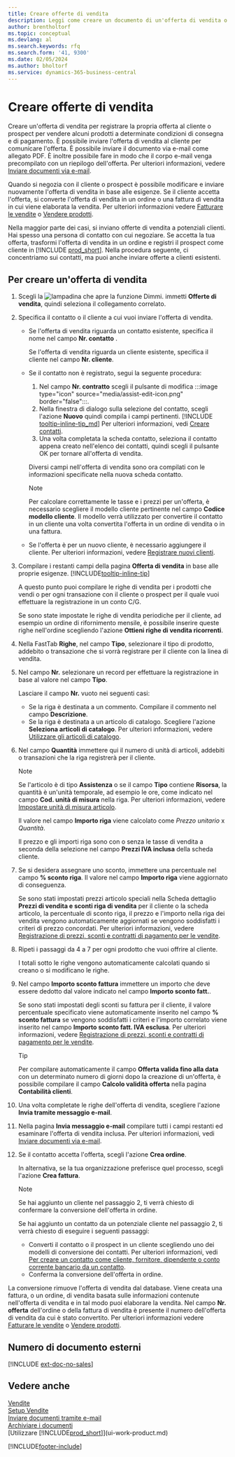 ```yaml
---
title: Creare offerte di vendita
description: Leggi come creare un documento di un'offerta di vendita o una richiesta di offerta (RdO) per registrare la propria offerta a un cliente o prospect per la vendita di prodotti in base a termini determinati.
author: brentholtorf
ms.topic: conceptual
ms.devlang: al
ms.search.keywords: rfq
ms.search.form: '41, 9300'
ms.date: 02/05/2024
ms.author: bholtorf
ms.service: dynamics-365-business-central
---
```

# Creare offerte di vendita

Creare un'offerta di vendita per registrare la propria offerta al cliente o prospect per vendere alcuni prodotti a determinate condizioni di consegna e di pagamento. È possibile inviare l'offerta di vendita al cliente per comunicare l'offerta. È possibile inviare il documento via e-mail come allegato PDF. È inoltre possibile fare in modo che il corpo e-mail venga precompilato con un riepilogo dell'offerta. Per ulteriori informazioni, vedere [Inviare documenti via e-mail](ui-how-send-documents-email.md#to-send-documents-by-email).

Quando si negozia con il cliente o prospect è possibile modificare e inviare nuovamente l'offerta di vendita in base alle esigenze. Se il cliente accetta l'offerta, si converte l'offerta di vendita in un ordine o una fattura di vendita in cui viene elaborata la vendita. Per ulteriori informazioni vedere [Fatturare le vendite](sales-how-invoice-sales.md) o [Vendere prodotti](sales-how-sell-products.md).

Nella maggior parte dei casi, si inviano offerte di vendita a potenziali clienti. Hai spesso una persona di contatto con cui negoziare. Se accetta la tua offerta, trasformi l'offerta di vendita in un ordine e registri il prospect come cliente in [!INCLUDE [prod_short](includes/prod_short.md)]. Nella procedura seguente, ci concentriamo sui contatti, ma puoi anche inviare offerte a clienti esistenti.  

## Per creare un'offerta di vendita

1. Scegli la ![lampadina che apre la funzione Dimmi.](media/ui-search/search_small.png "Dimmi cosa vuoi fare") immetti **Offerte di vendita**, quindi seleziona il collegamento correlato.
2. Specifica il contatto o il cliente a cui vuoi inviare l'offerta di vendita.

    - Se l'offerta di vendita riguarda un contatto esistente, specifica il nome nel campo **Nr. contatto** .  

        Se l'offerta di vendita riguarda un cliente esistente, specifica il cliente nel campo **Nr. cliente**.
    - Se il contatto non è registrato, segui la seguente procedura:

        1. Nel campo **Nr. contratto** scegli il pulsante di modifica :::image type="icon" source="media/assist-edit-icon.png" border="false":::.
        2. Nella finestra di dialogo sulla selezione del contatto, scegli l'azione **Nuovo** quindi compila i campi pertinenti. [!INCLUDE [tooltip-inline-tip_md](includes/tooltip-inline-tip_md.md)] Per ulteriori informazioni, vedi [Creare contatti](marketing-create-contact-companies.md).  
        3. Una volta completata la scheda contatto, seleziona il contatto appena creato nell'elenco dei contatti, quindi scegli il pulsante OK per tornare all'offerta di vendita.

        Diversi campi nell'offerta di vendita sono ora compilati con le informazioni specificate nella nuova scheda contatto.

        > [!NOTE]
        > Per calcolare correttamente le tasse e i prezzi per un'offerta, è necessario scegliere il modello cliente pertinente nel campo **Codice modello cliente**. Il modello verrà utilizzato per convertire il contatto in un cliente una volta convertita l'offerta in un ordine di vendita o in una fattura.
    -  Se l'offerta è per un nuovo cliente, è necessario aggiungere il cliente. Per ulteriori informazioni, vedere [Registrare nuovi clienti](sales-how-register-new-customers.md).  

3. Compilare i restanti campi della pagina **Offerta di vendita** in base alle proprie esigenze. [!INCLUDE[tooltip-inline-tip](includes/tooltip-inline-tip_md.md)]  

    A questo punto puoi compilare le righe di vendita per i prodotti che vendi o per ogni transazione con il cliente o prospect per il quale vuoi effettuare la registrazione in un conto C/G.  

    Se sono state impostate le righe di vendita periodiche per il cliente, ad esempio un ordine di rifornimento mensile, è possibile inserire queste righe nell'ordine scegliendo l'azione **Ottieni righe di vendita ricorrenti**.  

4. Nella FastTab **Righe**, nel campo **Tipo**, selezionare il tipo di prodotto, addebito o transazione che si vorrà registrare per il cliente con la linea di vendita.
5. Nel campo **Nr.** selezionare un record per effettuare la registrazione in base al valore nel campo **Tipo**.

    Lasciare il campo **Nr.** vuoto nei seguenti casi:
    - Se la riga è destinata a un commento. Compilare il commento nel campo **Descrizione**.
    - Se la riga è destinata a un articolo di catalogo. Scegliere l'azione **Seleziona articoli di catalogo**. Per ulteriori informazioni, vedere [Utilizzare gli articoli di catalogo](inventory-how-work-nonstock-items.md).

6. Nel campo **Quantità** immettere qui il numero di unità di articoli, addebiti o transazioni che la riga registrerà per il cliente.

    > [!NOTE]  
    >  Se l'articolo è di tipo **Assistenza** o se il campo **Tipo** contiene **Risorsa**, la quantità è un'unità temporale, ad esempio le ore, come indicato nel campo **Cod. unità di misura** nella riga. Per ulteriori informazioni, vedere [Impostare unità di misura articolo](inventory-how-setup-units-of-measure.md).

    Il valore nel campo **Importo riga** viene calcolato come *Prezzo unitario* x *Quantità*.  

    Il prezzo e gli importi riga sono con o senza le tasse di vendita a seconda della selezione nel campo **Prezzi IVA inclusa** della scheda cliente.  
7. Se si desidera assegnare uno sconto, immettere una percentuale nel campo **% sconto riga**. Il valore nel campo **Importo riga** viene aggiornato di conseguenza.  

    Se sono stati impostati prezzi articolo speciali nella Scheda dettaglio **Prezzi di vendita e sconti riga di vendita** per il cliente o la scheda articolo, la percentuale di sconto riga, il prezzo e l'importo nella riga dei vendita vengono automaticamente aggiornati se vengono soddisfatti i criteri di prezzo concordati. Per ulteriori informazioni, vedere [Registrazione di prezzi, sconti e contratti di pagamento per le vendite](sales-how-record-sales-price-discount-payment-agreements.md).  
8. Ripeti i passaggi da 4 a 7 per ogni prodotto che vuoi offrire al cliente.

    I totali sotto le righe vengono automaticamente calcolati quando si creano o si modificano le righe.  
9. Nel campo **Importo sconto fattura** immettere un importo che deve essere dedotto dal valore indicato nel campo **Importo sconto fatt.**.

    Se sono stati impostati degli sconti su fattura per il cliente, il valore percentuale specificato viene automaticamente inserito nel campo **% sconto fattura** se vengono soddisfatti i criteri e l'importo correlato viene inserito nel campo **Importo sconto fatt. IVA esclusa**. Per ulteriori informazioni, vedere [Registrazione di prezzi, sconti e contratti di pagamento per le vendite](sales-how-record-sales-price-discount-payment-agreements.md).

    > [!TIP]
    > Per compilare automaticamente il campo **Offerta valida fino alla data** con un determinato numero di giorni dopo la creazione di un'offerta, è possibile compilare il campo **Calcolo validità offerta** nella pagina **Contabilità clienti**.

10. Una volta completate le righe dell'offerta di vendita, scegliere l'azione **Invia tramite messaggio e-mail**.
11. Nella pagina **Invia messaggio e-mail** compilare tutti i campi restanti ed esaminare l'offerta di vendita inclusa. Per ulteriori informazioni, vedi [Inviare documenti via e-mail](ui-how-send-documents-email.md#to-send-documents-by-email).
12. Se il contatto accetta l'offerta, scegli l'azione **Crea ordine**.  

    In alternativa, se la tua organizzazione preferisce quel processo, scegli l'azione **Crea fattura**.  
    > [!NOTE]
    > Se hai aggiunto un cliente nel passaggio 2, ti verrà chiesto di confermare la conversione dell'offerta in ordine.  
    >
    > Se hai aggiunto un contatto da un potenziale cliente nel passaggio 2, ti verrà chiesto di eseguire i seguenti passaggi:
    >
    >  - Converti il contatto o il prospect in un cliente scegliendo uno dei modelli di conversione dei contatti. Per ulteriori informazioni, vedi [Per creare un contatto come cliente, fornitore, dipendente o conto corrente bancario da un contatto](marketing-create-contact-companies.md#to-create-a-customer-vendor-employee-or-bank-account-from-a-contact).  
    > - Conferma la conversione dell'offerta in ordine.

La conversione rimuove l'offerta di vendita dal database. Viene creata una fattura, o un ordine, di vendita basata sulle informazioni contenute nell'offerta di vendita e in tal modo puoi elaborare la vendita. Nel campo **Nr. offerta** dell'ordine o della fattura di vendita è presente il numero dell'offerta di vendita da cui è stato convertito. Per ulteriori informazioni vedere [Fatturare le vendite](sales-how-invoice-sales.md) o [Vendere prodotti](sales-how-sell-products.md).  

## Numero di documento esterni

[!INCLUDE [ext-doc-no-sales](includes/ext-doc-no-sales.md)]

## Vedere anche

[Vendite](sales-manage-sales.md)  
[Setup Vendite](sales-setup-sales.md)  
[Inviare documenti tramite e-mail](ui-how-send-documents-email.md#to-send-documents-by-email)  
[Archiviare i documenti](across-how-to-archive-documents.md)  
[Utilizzare [!INCLUDE[prod_short](includes/prod_short.md)]](ui-work-product.md)  

[!INCLUDE[footer-include](includes/footer-banner.md)]
